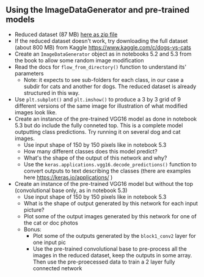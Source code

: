 

## Using the ImageDataGenerator and pre-trained models
 * Reduced dataset (87 MB) [here as zip file](https://drive.google.com/file/d/1ojWXOAfhuvJrYQ1uq3r4XbYLaYOzx0Dl/view?usp=sharing)
 * If the reduced dataset doesn't work, try downloading the full dataset (about 800 MB) from Kaggle https://www.kaggle.com/c/dogs-vs-cats
 * Create an `ImageDataGenerator` object as in notebooks 5.2 and 5.3 from the book to allow some random image modification
 * Read the docs for `flow_from_directory()` function to understand its' parameters
   - Note: it expects to see sub-folders for each class, in our case a subdir for cats and another for dogs. The reduced dataset is already structured in this way.
 * Use `plt.subplot()` and `plt.imshow()` to produce a 3 by 3 grid of 9 different versions of the same image for illustration of what modified images look like.
 * Create an instance of the pre-trained VGG16 model as done in notebook 5.3 but do include the fully conneted top. This is a complete model outputting class predictions. Try running it on several dog and cat images.
   - Use input shape of 150 by 150 pixels like in notebook 5.3
   - How many different classes does this model predict?
   - What's the shape of the output of this network and why?
   - Use the `keras.applications.vgg16.decode_predictions()` function to convert outputs to text describing the classes (there are examples here https://keras.io/applications/ )
 * Create an instance of the pre-trained VGG16 model but without the top (convolutional base only, as in notebook 5.3)
   - Use input shape of 150 by 150 pixels like in notebook 5.3
   - What is the shape of output generated by this network for each input picture?
   - Plot some of the output images generated by this network for one of the cat or doc photos
   - Bonus: 
     - Plot some of the outputs generated by the `block1_conv2` layer for one input pic
     - Use the pre-trained convolutional base to pre-process all the images in the reduced dataset, keep the outputs in some array. Then use the pre-proecessed data to train a 2 layer fully connected network 
   
